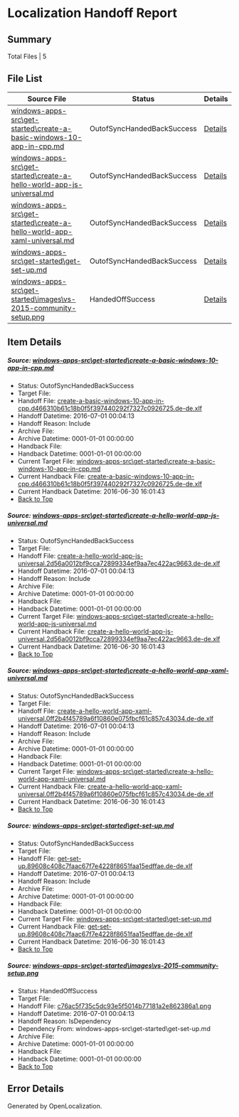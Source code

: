 # <a name='report-top'></a> Localization Handoff Report

## Summary
 Total Files | 5

## File List
 Source File | Status | Details 
 ----------- | ------ | ------- 
 [windows-apps-src\get-started\create-a-basic-windows-10-app-in-cpp.md](https://github.com/Microsoft/windows-apps/blob/a47dc36129daaed02cb181dde625d440fa4cf6e4/windows-apps-src/get-started/create-a-basic-windows-10-app-in-cpp.md) | OutofSyncHandedBackSuccess | [Details](#5989c6ac655011c9918f6e520ae5bcad30cb1e5d2279)
 [windows-apps-src\get-started\create-a-hello-world-app-js-universal.md](https://github.com/Microsoft/windows-apps/blob/a47dc36129daaed02cb181dde625d440fa4cf6e4/windows-apps-src/get-started/create-a-hello-world-app-js-universal.md) | OutofSyncHandedBackSuccess | [Details](#192354e5c9087ace3d864cd48ba63f8f6bef7dd42280)
 [windows-apps-src\get-started\create-a-hello-world-app-xaml-universal.md](https://github.com/Microsoft/windows-apps/blob/a47dc36129daaed02cb181dde625d440fa4cf6e4/windows-apps-src/get-started/create-a-hello-world-app-xaml-universal.md) | OutofSyncHandedBackSuccess | [Details](#6342b96fd588397aa5bed522771a09b3ac95f6d72281)
 [windows-apps-src\get-started\get-set-up.md](https://github.com/Microsoft/windows-apps/blob/a47dc36129daaed02cb181dde625d440fa4cf6e4/windows-apps-src/get-started/get-set-up.md) | OutofSyncHandedBackSuccess | [Details](#f20707cab08998d86142f7d657b51faa78d9a7772283)
 [windows-apps-src\get-started\images\vs-2015-community-setup.png](https://github.com/Microsoft/windows-apps/blob/a47dc36129daaed02cb181dde625d440fa4cf6e4/windows-apps-src/get-started/images/vs-2015-community-setup.png) | HandedOffSuccess | [Details](#c76ac5f735c5dc93e5f5014b77181a2e862386a12498)

## Item Details
##### <a name='5989c6ac655011c9918f6e520ae5bcad30cb1e5d2279'></a> Source: [windows-apps-src\get-started\create-a-basic-windows-10-app-in-cpp.md](https://github.com/Microsoft/windows-apps/blob/a47dc36129daaed02cb181dde625d440fa4cf6e4/windows-apps-src/get-started/create-a-basic-windows-10-app-in-cpp.md)
* Status: OutofSyncHandedBackSuccess
* Target File: 
* Handoff File: [create-a-basic-windows-10-app-in-cpp.d466310b61c18b0f5f397440292f7327c0926725.de-de.xlf](https://github.com/Microsoft/WDG.handoff/blob/cbd5897622ecad51fc0e70945479143a8c16cf77/ol-handoff/Microsoft/windows-apps.de-de/master/create-a-basic-windows-10-app-in-cpp.d466310b61c18b0f5f397440292f7327c0926725.de-de.xlf)
* Handoff Datetime: 2016-07-01 00:04:13
* Handoff Reason: Include
* Archive File: 
* Archive Datetime: 0001-01-01 00:00:00
* Handback File: 
* Handback Datetime: 0001-01-01 00:00:00
* Current Target File: [windows-apps-src\get-started\create-a-basic-windows-10-app-in-cpp.md](https://github.com/Microsoft/windows-apps.de-de/blob/00769f0027b16b5bd96e3cf6e0a22190fdd13b87/windows-apps-src/get-started/create-a-basic-windows-10-app-in-cpp.md)
* Current Handback File: [create-a-basic-windows-10-app-in-cpp.d466310b61c18b0f5f397440292f7327c0926725.de-de.xlf](https://github.com/Microsoft/WDG.handback/blob/0ad1e8e3dad7ed3e70f2e3544b81806709ee15b6/ol-handback/Microsoft/windows-apps.de-de/master/create-a-basic-windows-10-app-in-cpp.d466310b61c18b0f5f397440292f7327c0926725.de-de.xlf)
* Current Handback Datetime: 2016-06-30 16:01:43
* [Back to Top](#report-top)

##### <a name='192354e5c9087ace3d864cd48ba63f8f6bef7dd42280'></a> Source: [windows-apps-src\get-started\create-a-hello-world-app-js-universal.md](https://github.com/Microsoft/windows-apps/blob/a47dc36129daaed02cb181dde625d440fa4cf6e4/windows-apps-src/get-started/create-a-hello-world-app-js-universal.md)
* Status: OutofSyncHandedBackSuccess
* Target File: 
* Handoff File: [create-a-hello-world-app-js-universal.2d56a0012bf9cca72899334ef9aa7ec422ac9663.de-de.xlf](https://github.com/Microsoft/WDG.handoff/blob/cbd5897622ecad51fc0e70945479143a8c16cf77/ol-handoff/Microsoft/windows-apps.de-de/master/create-a-hello-world-app-js-universal.2d56a0012bf9cca72899334ef9aa7ec422ac9663.de-de.xlf)
* Handoff Datetime: 2016-07-01 00:04:13
* Handoff Reason: Include
* Archive File: 
* Archive Datetime: 0001-01-01 00:00:00
* Handback File: 
* Handback Datetime: 0001-01-01 00:00:00
* Current Target File: [windows-apps-src\get-started\create-a-hello-world-app-js-universal.md](https://github.com/Microsoft/windows-apps.de-de/blob/00769f0027b16b5bd96e3cf6e0a22190fdd13b87/windows-apps-src/get-started/create-a-hello-world-app-js-universal.md)
* Current Handback File: [create-a-hello-world-app-js-universal.2d56a0012bf9cca72899334ef9aa7ec422ac9663.de-de.xlf](https://github.com/Microsoft/WDG.handback/blob/0ad1e8e3dad7ed3e70f2e3544b81806709ee15b6/ol-handback/Microsoft/windows-apps.de-de/master/create-a-hello-world-app-js-universal.2d56a0012bf9cca72899334ef9aa7ec422ac9663.de-de.xlf)
* Current Handback Datetime: 2016-06-30 16:01:43
* [Back to Top](#report-top)

##### <a name='6342b96fd588397aa5bed522771a09b3ac95f6d72281'></a> Source: [windows-apps-src\get-started\create-a-hello-world-app-xaml-universal.md](https://github.com/Microsoft/windows-apps/blob/a47dc36129daaed02cb181dde625d440fa4cf6e4/windows-apps-src/get-started/create-a-hello-world-app-xaml-universal.md)
* Status: OutofSyncHandedBackSuccess
* Target File: 
* Handoff File: [create-a-hello-world-app-xaml-universal.0ff2b4f45789a6f10860e075fbcf61c857c43034.de-de.xlf](https://github.com/Microsoft/WDG.handoff/blob/cbd5897622ecad51fc0e70945479143a8c16cf77/ol-handoff/Microsoft/windows-apps.de-de/master/create-a-hello-world-app-xaml-universal.0ff2b4f45789a6f10860e075fbcf61c857c43034.de-de.xlf)
* Handoff Datetime: 2016-07-01 00:04:13
* Handoff Reason: Include
* Archive File: 
* Archive Datetime: 0001-01-01 00:00:00
* Handback File: 
* Handback Datetime: 0001-01-01 00:00:00
* Current Target File: [windows-apps-src\get-started\create-a-hello-world-app-xaml-universal.md](https://github.com/Microsoft/windows-apps.de-de/blob/00769f0027b16b5bd96e3cf6e0a22190fdd13b87/windows-apps-src/get-started/create-a-hello-world-app-xaml-universal.md)
* Current Handback File: [create-a-hello-world-app-xaml-universal.0ff2b4f45789a6f10860e075fbcf61c857c43034.de-de.xlf](https://github.com/Microsoft/WDG.handback/blob/0ad1e8e3dad7ed3e70f2e3544b81806709ee15b6/ol-handback/Microsoft/windows-apps.de-de/master/create-a-hello-world-app-xaml-universal.0ff2b4f45789a6f10860e075fbcf61c857c43034.de-de.xlf)
* Current Handback Datetime: 2016-06-30 16:01:43
* [Back to Top](#report-top)

##### <a name='f20707cab08998d86142f7d657b51faa78d9a7772283'></a> Source: [windows-apps-src\get-started\get-set-up.md](https://github.com/Microsoft/windows-apps/blob/a47dc36129daaed02cb181dde625d440fa4cf6e4/windows-apps-src/get-started/get-set-up.md)
* Status: OutofSyncHandedBackSuccess
* Target File: 
* Handoff File: [get-set-up.89608c408c7faac67f7e4228f8651faa15edffae.de-de.xlf](https://github.com/Microsoft/WDG.handoff/blob/cbd5897622ecad51fc0e70945479143a8c16cf77/ol-handoff/Microsoft/windows-apps.de-de/master/get-set-up.89608c408c7faac67f7e4228f8651faa15edffae.de-de.xlf)
* Handoff Datetime: 2016-07-01 00:04:13
* Handoff Reason: Include
* Archive File: 
* Archive Datetime: 0001-01-01 00:00:00
* Handback File: 
* Handback Datetime: 0001-01-01 00:00:00
* Current Target File: [windows-apps-src\get-started\get-set-up.md](https://github.com/Microsoft/windows-apps.de-de/blob/00769f0027b16b5bd96e3cf6e0a22190fdd13b87/windows-apps-src/get-started/get-set-up.md)
* Current Handback File: [get-set-up.89608c408c7faac67f7e4228f8651faa15edffae.de-de.xlf](https://github.com/Microsoft/WDG.handback/blob/0ad1e8e3dad7ed3e70f2e3544b81806709ee15b6/ol-handback/Microsoft/windows-apps.de-de/master/get-set-up.89608c408c7faac67f7e4228f8651faa15edffae.de-de.xlf)
* Current Handback Datetime: 2016-06-30 16:01:43
* [Back to Top](#report-top)

##### <a name='c76ac5f735c5dc93e5f5014b77181a2e862386a12498'></a> Source: [windows-apps-src\get-started\images\vs-2015-community-setup.png](https://github.com/Microsoft/windows-apps/blob/a47dc36129daaed02cb181dde625d440fa4cf6e4/windows-apps-src/get-started/images/vs-2015-community-setup.png)
* Status: HandedOffSuccess
* Target File: 
* Handoff File: [c76ac5f735c5dc93e5f5014b77181a2e862386a1.png](https://github.com/Microsoft/WDG.handoff/blob/cbd5897622ecad51fc0e70945479143a8c16cf77/ol-handoff/Microsoft/windows-apps.de-de/master/c76ac5f735c5dc93e5f5014b77181a2e862386a1.png)
* Handoff Datetime: 2016-07-01 00:04:13
* Handoff Reason: IsDependency
* Dependency From: windows-apps-src\get-started\get-set-up.md
* Archive File: 
* Archive Datetime: 0001-01-01 00:00:00
* Handback File: 
* Handback Datetime: 0001-01-01 00:00:00
* [Back to Top](#report-top)


## Error Details

Generated by OpenLocalization.

